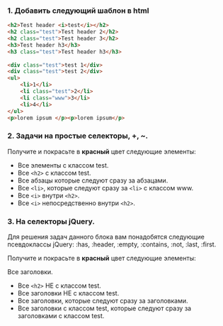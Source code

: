 ### 1. Добавить следующий шаблон в html
```html
<h2>Test header <i>test</i></h2>
<h2 class="test">Test header 2</h2>
<h2 class="test">Test header 3</h2>
<h3>Test header h3</h3>
<h3 class="test">Test header h3</h3>
 
<div class="test">test 1</div>
<div class="test">test 2</div>
<ul>
    <li>1</li>
    <li class="test">2</li>
    <li class="www">3</li>
    <li>4</li>
</ul>
<p>lorem ipsum </p><p>lorem ipsum</p>
```
### 2. Задачи на простые селекторы, +, ~.
Получите и покрасьте в **красный** цвет следующие элементы:
- Все элементы с классом test.
- Все ```<h2>``` с классом test.
- Все абзацы которые следуют сразу за абзацами.
- Все ```<li>```, которые следуют сразу за ```<li>``` с классом www.
- Все ```<i>``` внутри ```<h2>```.
- Все ```<i>``` непосредственно внутри ```<h2>```.

### 3. На селекторы jQuery.
Для решения задач данного блока вам понадобятся следующие псевдоклассы jQuery: :has, :header, :empty, :contains, :not, :last, :first.

Получите и покрасьте в **красный** цвет следующие элементы:

Все заголовки.
- Все ```<h2>``` НЕ с классом test.
- Все заголовки НЕ с классом test.
- Все заголовки, которые следуют сразу за заголовками.
- Все заголовки с классом test, которые следуют сразу за заголовками с классом test.
